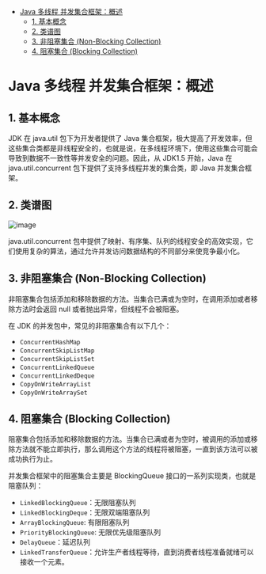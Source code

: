 - [Java 多线程 并发集合框架：概述](#java-%E5%A4%9A%E7%BA%BF%E7%A8%8B-%E5%B9%B6%E5%8F%91%E9%9B%86%E5%90%88%E6%A1%86%E6%9E%B6%EF%BC%9A%E6%A6%82%E8%BF%B0)
  - [1. 基本概念](#1-%E5%9F%BA%E6%9C%AC%E6%A6%82%E5%BF%B5)
  - [2. 类谱图](#2-%E7%B1%BB%E8%B0%B1%E5%9B%BE)
  - [3. 非阻塞集合 (Non-Blocking Collection)](#3-%E9%9D%9E%E9%98%BB%E5%A1%9E%E9%9B%86%E5%90%88-non-blocking-collection)
  - [4. 阻塞集合 (Blocking Collection)](#4-%E9%98%BB%E5%A1%9E%E9%9B%86%E5%90%88-blocking-collection)

# Java 多线程 并发集合框架：概述

## 1. 基本概念

JDK 在 java.util 包下为开发者提供了 Java 集合框架，极大提高了开发效率，但这些集合类都是非线程安全的，也就是说，在多线程环境下，使用这些集合可能会导致到数据不一致性等并发安全的问题。因此，从 JDK1.5 开始，Java 在 java.util.concurrent 包下提供了支持多线程并发的集合类，即 Java 并发集合框架。

## 2. 类谱图

![image](http://otaivnlxc.bkt.clouddn.com/jpg/2018/4/2/ba7d19c24edd41b29a86d81f4ce81e2b.jpg)

java.util.concurrent 包中提供了映射、有序集、队列的线程安全的高效实现，它们使用复杂的算法，通过允许并发访问数据结构的不同部分来使竞争最小化。

## 3. 非阻塞集合 (Non-Blocking Collection)

非阻塞集合包括添加和移除数据的方法。当集合已满或为空时，在调用添加或者移除方法时会返回 null 或者抛出异常，但线程不会被阻塞。

在 JDK 的并发包中，常见的非阻塞集合有以下几个： 
- `ConcurrentHashMap` 
- `ConcurrentSkipListMap` 
- `ConcurrentSkipListSet` 
- `ConcurrentLinkedQueue` 
- `ConcurrentLinkedDeque` 
- `CopyOnWriteArrayList` 
- `CopyOnWriteArraySet`

## 4. 阻塞集合 (Blocking Collection)

阻塞集合包括添加和移除数据的方法。当集合已满或者为空时，被调用的添加或移除方法就不能立即执行，那么调用这个方法的线程将被阻塞，一直到该方法可以被成功执行为止。

并发集合框架中的阻塞集合主要是 BlockingQueue 接口的一系列实现类，也就是阻塞队列：
- `LinkedBlockingQueue`：无限阻塞队列
- `LinkedBlockingDeque`：无限双端阻塞队列
- `ArrayBlockingQueue`: 有限阻塞队列
- `PriorityBlockingQueue`: 无限优先级阻塞队列
- `DelayQueue`：延迟队列
- `LinkedTransferQueue`：允许生产者线程等待，直到消费者线程准备就绪可以接收一个元素。
